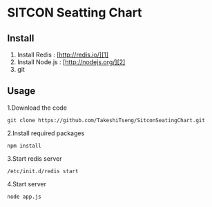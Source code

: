 SITCON Seatting Chart
=====================

Install
----------
 1. Install Redis : [http://redis.io/][1]
 2. Install Node.js : [http://nodejs.org/][2]
 3. git

Usage
----------
1.Download the code

	git clone https://github.com/TakeshiTseng/SitconSeatingChart.git

2.Install required packages

	npm install

3.Start redis server

	/etc/init.d/redis start
    
4.Start server

	node app.js
    

  [1]: http://redis.io/
  [2]: http://nodejs.org/
